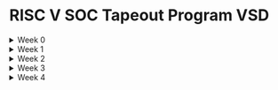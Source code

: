 
# RISC V SOC Tapeout Program VSD

<details>
  <summary>Week 0 </summary>

# Week 0 - Tools Installation

### **System Requirements**
- 6 GB RAM
- 50 GB HDD
- Ubuntu 20.04 or higher
- 4 vCPU

### <ins>**Yosys**</ins>
```bash
$ sudo apt-get update
$ git clone https://github.com/YosysHQ/yosys.git
$ cd yosys
$ sudo apt install make (If make is not installed please install it)
$ sudo apt-get install build-essential clang bison flex \
libreadline-dev gawk tcl-dev libffi-dev git \
graphviz xdot pkg-config python3 libboost-system-dev \
libboost-python-dev libboost-filesystem-dev zlib1g-dev
$ make config-gcc
$ make
$ sudo make install
```
![Alt Text](Images/Yosys.png)

### <ins>**Icarus Verilog**</ins>
```bash
$ sudo apt-get update
$ sudo apt-get install iverilog
```
![Alt Text](Images/IcarusVerilog.png)

### <ins>**Gtkwave**</ins>
```bash
$ sudo apt-get update
$ sudo apt install gtkwave
```
![Alt Text](Images/gtkwave.png)

</details>

<details>
  <summary>Week 1 </summary>


   <details>
       <summary>Day 1 </summary>

## **Day 1 - Introduction to Verilog RTL Design and Synthesis**

### <ins>**Introduction to open-source simulator Iverilog**</ins>

Folder structure of the git clone:
- `lib` - will contain sky130 standard cell library
- `my_lib/verilog_models` - will contain standard cell verilog model
- `verilog_files` -contains the lab experiments source files

![Alt Text](Images/IverilogFlow.png)


Example of a design good_mux.v 

```
module good_mux (input i0 , input i1 , input sel , output reg y);
always @ (*)
begin
	if(sel)
		y <= i1;
	else 
		y <= i0;
end
endmodule
```
Example of a testbench tb_good_mux.v 

```
`timescale 1ns / 1ps
module tb_good_mux;
	// Inputs
	reg i0,i1,sel;
	// Outputs
	wire y;

        // Instantiate the Unit Under Test (UUT)
	good_mux uut (
		.sel(sel),
		.i0(i0),
		.i1(i1),
		.y(y)
	);

	initial begin
	$dumpfile("tb_good_mux.vcd");
	$dumpvars(0,tb_good_mux);
	// Initialize Inputs
	sel = 0;
	i0 = 0;
	i1 = 0;
	#300 $finish;
	end

always #75 sel = ~sel;
always #10 i0 = ~i0;
always #55 i1 = ~i1;
endmodule
```
Command to run the design and testbench
```
iverilog good_mux.v tb_good_mux.v
```
The output of the iverilog is a .vcd file and a.out file is created. By executing a.out iverilog dump the vcd file.

### <ins>**Introduction to GTKWave**</ins>

Gtkwave will be used to generate the waveforms and display in visual format.

Command to view the vcd file in gtkwave 
```
gtkwave tb_good_mux.vcd
```
The waveform in gtwave is shown below


![Alt Text](Images/IverilogFlow.png)

### <ins>**Introduction to Yosys**</ins>

It is the synthesizer used to convert RTL to netlist.
Netlist should be the same as the Design but represented in the form of standard cells.
The same testbench can be used to verify RTL and Synthesized Netlist.


![Alt Text](Images/YosysFlow.png)

### <ins>**Introduction to Logic Synthesis**</ins>


![Alt Text](Images/SynthesisIllustration.png)

### <ins>**Lab using Yosys and Sky130 PDKs**</ins>


</details>

<details>
  <summary>Day 2 </summary>

	
## **Day 2 - Timing libs, Hierarchical vs Flat Synthesis and Efficient Flop Coding Styles**

### <ins>** Introduction to timing .libs**</ins>

Libraries are characterized based on PVT (process, voltage, temperature) \
Process -> Variations due to fabrication \
Voltage -> Variations due to voltage \
Temperature -> Variations due to temperature 

As seen in the screenshot below \
tt stands for typical in the .lib name \
025C stands for temperature of 25 C in the .lib name \
1v80 stands for voltage of 1.8V in the .lib name

![Alt Text](Images/LibraryFile.png)

-cell defines the beginning of the cell. Other information of cells mentioned are:
- Leakage power based on the combination of inputs
- Area
- Power ports
- Input capacitance
- Power associated with the pin
- Transition
- Delay

### <ins>**Hierarchical vs Flat Synthesis**</ins>

### <ins>**Hierarchical Synthesis**</ins>

Report after synthesizing multiple_modules.v. As shown below the sub_modules statistics are printed. For example, sub-module1 has 1 AND gate and sub-module2 has 1 OR gate. This is an example of Hierarchical Synthesis.

![Alt Text](Images/SubmoduleCode.png)

Hierarchy is preserved. sub_module1 and sub_module2 are instantiated separately in the synthesized Verilog netlist. Rather than seeing AND or OR gate, we see sub_modules when we run the command 'show' as shown in the screenshot.

![Alt Text](Images/SubmodeleBlock.png)

If we look into the sub_module2 in synthesized netlist 'multiple_modules_hier.v', we see that rather than OR gate, the inputs a & b, pass through the inverter and then NAND gate. It is because in CMOS, stacking PMOS, which happens in 'OR' gate is bad as PMOS has lower mobility and always have to be wider to get some meaningful output. The next step is to check .lib file for the answer.

### <ins>**Flat Synthesis**</ins>

The design can be flattened by using the command `flatten`.

Screenshot shows the command, synthesized netlist and the logical diagram.

![Alt Text](Images/FlattenImage.png)

### <ins>**Sub-module Level Synthesis**</ins>

RTL (Register Transfer Level) designs are often modular, with various functional blocks or sub-modules. Sub-module level synthesis allows each of these sub-modules to be synthesized independently.

Why is the sub-module level synthesis necessary?

- Optimization and Area Reduction: By synthesizing sub-modules separately, the synthesis tool can optimize each one individually. It performs logic optimization, technology mapping, and area minimization for each sub-module. This leads to more efficient use of resources and reduced overall chip area.
- Resuability: Each submodule can be designed, verified, and optimized independently. They can be reused in a large design multiple times saving time and enhancing efficiency. 
- Parallel Processing: Different sub-modules can be synthesized concurrently, improving efficiency. For large designs, parallel synthesis significantly reduces turnaround time.

The commands to run sub-module synthesis
```
read_liberty -lib ../lib/sky130_fd_sc_hd__tt_025C_1v80.lib
read_verilog multiple_modules.v
synth -top sub_module1
abc -liberty ../lib/sky130_fd_sc_hd__tt_025C_1v80.lib
show
```

The screenshot shows that when sub_module1 is synthesized, only AND gate is generated. 

![Alt Text](Images/Submodel1.png)

### <ins>**Various Flop Coding Styles and Optimization**</ins>

### <ins>**Why do we need flops and how do they prevent glitches in the circuit?**</ins>

Glitches can occur in digital circuits due to various reasons such as signal delays, noise, or timing issues. Flops prevent glitches during the operation in the following ways:

- Synchronization: Flops are edge-triggered devices, meaning they respond only to transitions of the input signal (e.g., rising edge, falling edge). This synchronization ensures that the output changes only at specific points, reducing the likelihood of glitches caused by transient signal variations.
- Timing Control: Flops are typically controlled by a clock signal, ensuring that all circuit operations occur synchronously. This eliminates timing issues that could lead to glitches due to data arriving at different times.

![Alt Text](Images/WhyFlops.png)

### <ins>**Different types of flops**</ins>

To initialize flops, we need to `set` and `reset` which can be synchronous or asynchronous.

![Alt Text](Images/TypesOfFlop.png)


The screenshot below shows DFF with asynchronous reset HDL simulation in Iverilog and  waveform display in GTKwave. Irrespective of the clock and d, as soon as async_reset=1, q=0.

![Alt Text](Images/DffAsyncresWave.png)

### <ins>**Synthesizing flops**</ins>

The command to synthesize ***DFF with asynchronous reset*** as an example
```
read_liberty -lib ../lib/sky130_fd_sc_hd__tt_025C_1v80.lib
read_verilog dff_asyncres.v
synth -top dff_asyncres
dfflibmap -liberty ../lib/sky130_fd_sc_hd__tt_025C_1v80.lib
abc -liberty ../lib/sky130_fd_sc_hd__tt_025C_1v80.lib
show
```
![Alt Text](Images/DffAsyncresBlock.png)


On synthesizing ***DFF with synchronous reset*** we get NOR gate with inverted `d` as shown in the screenshot below. However,on evaluating the boolean expression, we reached the same logic realization. 


![Alt Text](Images/DffSyncresBlock.png)


### <ins>**Synthesizing mult2 (multiply by 2)**</ins>

 
To implement `y[3:0] = 2*a[2:0]`, we append a `1'b0 `to the `a[2:0]` i.e, `y[3:0] = {a[2:0],0}`. This is also equal to left shift the input bits by 1.
This can be realized by just wiring.
So we expect no hardware which is also seen in the screenshot below, analysis after synthesis and show. The command 'abc' is not required for mapping when there are no cells.

![Alt Text](Images/Mul2Block.png)

### <ins>**Synthesizing mult9 (multiply by 9 or 8+1)**</ins>

`y=9*a` can be considered `8*a+1*a`
To implement `y[5:0] = 9*a[2:0]`, we append `000` to `a[2:0]` and then add `a` i.e, `y[5:0] = {a[2:0],000} + a[2:0]`.
This can be realized just by wiring.
So we expect no hardware which is also seen in the screenshot below, analysis after synthesis and show. The command 'abc' is not required for mapping when there are no cells.

![Alt Text](Images/Mul8Block.png)

</details>

<details>
	<summary>Day 3</summary>
	
## **Day 3 - Combinational and Sequential Optimizations**

### <ins>**Introduction to Optimizations**</ins>

### <ins>**Combinational Logic Optimization**</ins>

It means squeezing the logic to get the most optimized design in terms of area and power. the most commonly used techniques are:
1) Constant propagation using direct optimization
2) Boolean logic optimization using K-map and Quine McKlusky

An example of constant propagation optimization is highlighted below.

![Alt Text](Images/ConstantPropagation.png)

An example of boolean optimization is highlighted below.

![Alt Text](Images/BooleanLogicOptimization.png)

### <ins>**Sequential Logic Optimization**</ins>

The technqiues used are:

1) Basic
   - Sequential constant propagation
2) Advanced (not covered as part of lab)
   - Static optimization
   - Retiming
   - Sequential logic cloning (floorplan aware synthesis)

An example of sequential constant propagation is highlighted below of DFF with asynchronous reset where D input is grounded. To note, the same technique cannot be applied to DFF with the asynchronous set because while `Q=1` when `Set=1`, but `Q=0` at `Set=0` at the next CLK pulse. Q is dependent not only on Set but also on the clock edge.

![Alt Text](Images/SequentialConstant.png)

Retiming is a technique to improve the performance of the circuit.

![Alt Text](Images/StateOpt.png)

### <ins>**Combinational Logic Optimizations**</ins>

Commands for optimization

```
opt_clean -purge
```
### <ins>**Optimization of opt_check.v**</ins>

Syntax for opt_check.v
```
module opt_check (input a , input b , output y);
        assign y = a?b:0;
endmodule
```
For opt_check.v the assignment `y = a?b:0` reduces to `y = ab`. The screenshot shown below explains this

![Alt Text](Images/OptCheck.png)

The logic implementation after synthesis for opt_check.v is shown below, showing only AND gate.

![Alt Text](Images/OptCheckBlock.png)


### <ins>**Optimization of opt_check2.v**</ins>

Syntax for opt_check2.v
```
module opt_check2 (input a , input b , output y);
        assign y = a?1:b;
endmodule
```
For opt_check2.v the assignment `y = a?1:b` reduces to `y = a + b`. 

The logic implementation after synthesis for opt_check2.v is shown below, showing only OR gate.

![Alt Text](Images/OptCheck2Block.png)

### <ins>**Optimization of opt_check3.v**</ins>

Syntax for opt_check3.v
```
module opt_check3 (input a , input b, input c , output y);
	assign y = a?(c?b:0):0;
endmodule
```
For opt_check.v the assignment `y = a?(c?b:0):0` reduces to `y = abc`. The screenshot shown below explains this.

![Alt Text](Images/OptLogic.png)

The logic implementation after synthesis for opt_check3.v is shown below, showing 3 input AND gate.

![Alt Text](Images/OptCheck3Block.png)

### <ins>**Optimization of multiple_module_opt.v**</ins>

Syntax of multiple_module_opt.v
```
module sub_module1(input a , input b , output y);
 assign y = a & b;
endmodule

module sub_module2(input a , input b , output y);
 assign y = a^b;
endmodule

module multiple_module_opt(input a , input b , input c , input d , output y);
wire n1,n2,n3;

sub_module1 U1 (.a(a) , .b(1'b1) , .y(n1));
sub_module2 U2 (.a(n1), .b(1'b0) , .y(n2));
sub_module2 U3 (.a(b), .b(d) , .y(n3));

assign y = c | (b & n1); 
endmodule
```
The logic implementation after synthesis for multiple_module_opt.v is shown below.

![Alt Text](Images/MultipleModuleOpt.png)

### <ins>**Sequential Logic Optimizations**</ins>

Both the dff_const1.v and dff_const2 are explained below.

![Alt Text](Images/SequentialLogics.png)

### <ins>**Optimizing dff_const1.v**</ins>

Syntax for dff_const1.v
```
module dff_const1(input clk, input reset, output reg q);
always @(posedge clk, posedge reset)
begin
	if(reset)
		q <= 1'b0;
	else
		q <= 1'b1;
end

endmodule
```
For dff_const1.v, `q=0` as long as `reset=1`. However, when `reset=0` `q` doesn't immediately becomes `1` rather at the next rising edge of the `clk` as shown below. ***So the optimization cannot be applied***.

![Alt Text](Images/TbDffConst1.png)

The commands to run the synthesis
```
read_liberty -lib ../lib/sky130_fd_sc_hd__tt_025C_1v80.lib
read_verilog dff_const1.v
synth -top dff_const1
dfflibmap -liberty ../lib/sky130_fd_sc_hd__tt_025C_1v80.lib
abc -liberty ../lib/sky130_fd_sc_hd__tt_025C_1v80.lib
show
```

The logic implementation after synthesis for dff_const1.v is shown below.

![Alt Text](Images/DffConst1Block.png)

***complete dff_const2,4,5***

### <ins>**Optimizing dff_const3.v**</ins>

Syntax for dff_const3.v
```
module dff_const3(input clk, input reset, output reg q);
reg q1;

always @(posedge clk, posedge reset)
begin
	if(reset)
	begin
		q <= 1'b1;
		q1 <= 1'b0;
	end
	else
	begin
		q1 <= 1'b1;
		q <= q1;
	end
end

endmodule
```
For dff_const3.v, there are two flops.  `q1=0` as long as `reset=1`. However, when `reset=0` `q1` doesn't immediately becomes `1` rather at the next rising edge of the `clk` with some propagation delay as shown below. `q=1` as long as `reset=1`, acting as `set` rather than `reset`. However, when `reset=0` `q` samples `q1` as `0` as there are some propagation delay for `q1`as shown below. At the next `clk` edge `q` samples `q1` as `1`.
***So the optimization cannot be applied***.

![Alt Text](Images/DffConst3Logic.png)

The command to run HDL simulation
```
iverilog dff_const3.v tb_dff_const3.v
./a.out
gtkwave tb_dff_const3.vcd
```
The HDL simulation is shown below.

![Alt Text](Images/DffConst3Wave.png)

The commands to run the synthesis
```
read_liberty -lib ../lib/sky130_fd_sc_hd__tt_025C_1v80.lib
read_verilog dff_const3.v
synth -top dff_const3
dfflibmap -liberty ../lib/sky130_fd_sc_hd__tt_025C_1v80.lib
abc -liberty ../lib/sky130_fd_sc_hd__tt_025C_1v80.lib
show
```

The logic implementation after synthesis for dff_const3.v is shown below.

![Alt Text](Images/DffConst3Block.png)

### <ins>**Sequential Optimzations for Unused Outputs**</ins>

### <ins>**Optimization of Case1: 3-bit Up Counter with q[0] used (counter_opt.v)**</ins>

Example of a counter where bits at the position of [2] and [1] are unused.

```
module counter_opt (input clk , input reset , output q);
reg [2:0] count;
assign q = count[0];

always @(posedge clk ,posedge reset)
begin
	if(reset)
		count <= 3'b000;
	else
		count <= count + 1;
end

endmodule
```
The screenshot explains the logic of the counter. Only q[0] is used. ***So the optimization can be applied***.

![Alt Text](Images/Opt.png)


</details>

<details>

 <summary>Day 4 </summary>
 
## **Day 4 - GLS, Blocking vs Non-blocking and Synthesis-Simulation Mismatch**

### <ins>**GLS, Synthesis-Simulation Mismatch, and Blocking/Non-blocking Statements**</ins>

### <ins>**Why is Gate Level Simulation (GLS) necessary?**</ins>

- Verify the correctness of the design after synthesis
- Ensure the timing of the design is met which is done with delay annotation (timing aware)

![Alt Text](Images/GLSUsingIverilog.png)
  
### <ins>**Synthesis Simulation Mismatches**</ins>

It happens because of the following reasons
- Missing sensitivity list
- Blocking vs non-blocking assignments
- Non-standard verilog coding

### <ins>**(1) Missing sensitivity list**</ins>

As shown in the screenshot below, `always` block is evaluated only when `sel` is changing. So output `y` is not evaluated when `sel` is not changing although `i0` and `i1` are changing. Rather it acts like a latch. The code on the right side represents the correct design coding for `mux`. In this case `always` is evaluated for any signal changes. 

![Alt Text](Images/MissingList.png)

### <ins>**(2) Blocking vs Non-blocking Assignments**</ins>

 ### <ins>**Blocking Statements**</ins>
 
 - Represented by `=`
 - Executes the statements in the order it is written inside always block
 - So the first statement is evaluated before the second statement

### <ins>**Non-Blocking Statements**</ins>

- Represented by `<=`
- Executes all the RHS when always block is entered and assigns to LHS
- Parallel execution

   The left side of the screenshot below gives us the correct execution. While the right side can lead to serious issues as `d` is assigned to `q` directly. ***So choosing non-blocking statements is best practice*** (highlighted in the screenshot below).

![Alt Text](Images/CaveatsWithBlocking.png)

 ### <ins>**Blocking Statements Leading to Synthesis Simulation Mismatch**</ins>

In the code shown below, `y` gets the old `q0` value. This will mimic delay or flop. But when you synthesize, there will be no flop. If the order is changed (right side code), latest value of `q0` is assigned to `y`. 

When synthesized, both will lead to the same circuit. However, simulation will result in different behavior. For the left side of the code, `y` gets the old `q0` value and for the right side of the code, `y` gets the latest `q0` value leading to a synthesis simulation mismatch. 

This issue is resolved by using ***non-blocking statements***.

![Alt Text](Images/Caveat.png)

### <ins>**Labs on GLS and Synthesis-Simulation Mismatch**</ins>

### <ins>**Ternary operator MUX (ternary_operator_mux.v)**</ins>

The Verilog code of ternary_operator_mux.v
```
module ternary_operator_mux (input i0 , input i1 , input sel , output y);
	assign y = sel?i1:i0;
	endmodule
```
The command to run HDL simulation
```
iverilog ternary_operator_mux.v tb_ternary_operator_mux.v
./a.out
gtkwave tb_ternary_operator_mux.vcd
```
HDL Simulation waveform of ternary_operator_mux.v is shown in the screenshot below

![Alt Text](Images/TernaryWave.png)

The commands to run the synthesis for ternary_operator_mux.v
```
read_liberty -lib ../lib/sky130_fd_sc_hd__tt_025C_1v80.lib
read_verilog ternary_operator_mux.v
synth -top ternary_operator_mux
abc -liberty ../lib/sky130_fd_sc_hd__tt_025C_1v80.lib
show
write_verilog ternary_operator_mux_net.v
```

![Alt Text](Images/TernarayBlock.png)

The commands to do GLS for ternary_operator_mux.v
```
iverilog ../my_lib/verilog_model/primitives.v ../my_lib/verilog_model/sky130_fd_sc_hd.v ternary_operator_mux_net.v tb_ternary_operator_mux.v
./a.out
gtkwave tb_ternary_operator_mux.vcd
```
The GLS output is shown below.

![Alt Text](Images/TernaryGLSWave.png)

### <ins>**Bad MUX (bad_mux.v)**</ins>

The `always` block is executed only at `sel` signal. It works like a flop rather than mux.
The Verilog code of bad_mux.v
```
module bad_mux (input i0 , input i1 , input sel , output reg y);
always @ (sel)
begin
	if(sel)
		y <= i1;
	else 
		y <= i0;
end
endmodule
```

The command to run HDL simulation
```
iverilog bad_mux.v tb_bad_mux.v
./a.out
gtkwave tb_bad_mux.vcd
```
HDL Simulation waveform of bad_mux.v is shown in the screenshot below

![Alt Text](Images/BadMuxWave.png)

The commands to run the synthesis for bad_mux.v.
```
read_liberty -lib ../lib/sky130_fd_sc_hd__tt_025C_1v80.lib
read_verilog bad_mux.v
synth -top bad_mux
abc -liberty ../lib/sky130_fd_sc_hd__tt_025C_1v80.lib
show
write_verilog bad_mux_net.v
```

The synthesis report shows it is still inferring the mux but not the flop.

![Alt Text](Images/BadMuxBlock.png)

The commands to do GLS for bad_mux.v
```
iverilog ../my_lib/verilog_model/primitives.v ../my_lib/verilog_model/sky130_fd_sc_hd.v bad_mux_net.v tb_bad_mux.v
./a.out
gtkwave tb_bad_mux.vcd
```
The GLS output is shown below. This shows correct functionality which is different from HDL simulation, leading to ***synthesis simulation mismatch***.

![Alt Text](Images/BadMuxGLSWave.png)

### <ins>**Labs on Synthesis-Simulation Mismatch for Blocking Statements**</ins>

### <ins>**Blocking Caveat (blocking_caveat.v)**</ins>

The logic to simulate is shown below.

![Alt Text](Images/BlockingCaveats.png)

The Verilog code of blocking_caveat.v
```
module blocking_caveat (input a , input b , input  c, output reg d); 
reg x;
always @ (*)
begin
	d = x & c;
	x = a | b;
end
endmodule
```

The command to run HDL simulation
```
iverilog blocking_caveat.v tb_blocking_caveat.v
./a.out
gtkwave tb_blocking_caveat.vcd
```
HDL Simulation waveform of blocking_caveat.v is shown in the screenshot below. `d` takes the old value of `x` causing incorrect functionality.

![Alt Text](Images/BlockingCaveatsWave.png)


The commands to run the synthesis for bad_mux.v.
```
read_liberty -lib ../lib/sky130_fd_sc_hd__tt_025C_1v80.lib
read_verilog blocking_caveat.v
synth -top blocking_caveat
abc -liberty ../lib/sky130_fd_sc_hd__tt_025C_1v80.lib
show
write_verilog blocking_caveat_net.v
```

The synthesis report and logic synthesis is shown below.

![Alt Text](Images/BlockingCaveatsBlock.png)


The commands to do GLS for bad_mux.v
```
iverilog ../my_lib/verilog_model/primitives.v ../my_lib/verilog_model/sky130_fd_sc_hd.v blocking_caveat_net.v tb_blocking_caveat.v
./a.out
gtkwave tb_blocking_caveat.vcd
```
The GLS output is shown below. In this case, `d` takes the current value of `x` causing incorrect functionality.The waveform shows correct functionality which is different from HDL simulation, leading to ***synthesis simulation mismatch***.

![Alt Text](Images/BlockingCaveatsGLSWave.png)

</details>

<details>

 <summary>Day 5 </summary>

 ## **Day 5- Optimization in Synthesis**

### <ins>**If-Case Constructs**</ins>

### <ins>**Understanding If Statements in Hardware Context**</ins>

When we write an `if` statement in Verilog, we're not just creating a conditional check - we're describing hardware behavior. The synthesis tool interprets these constructs and creates actual digital circuits.

### <ins>**Priority Logic Architecture**</ins>

```
// This RTL description...
always @(*) begin
    if (condition1)
        output = input1;
    else if (condition2)
        output = input2;
    else if (condition3)
        output = input3;
    else
        output = default_value;
end
```

 Creates a **priority encoder** followed by a **multiplexer chain** in hardware. The first condition has the highest priority, and the evaluation proceeds sequentially until a match is found.

### <ins>**The Latch Inference Trap**</ins>

The most critical issue in synthesis occurs when we write incomplete conditional statements:

```
// Creates unwanted latch
always @(*) begin
    if (en)t
        data_out = data_in;
    // Missing else clause!
end
```

**Why does this happen?** When `enable` is false, the synthesis tool doesn't know what value `data_out` should take. To maintain the previous value, it infers a **D-latch** - creating sequential behavior in what should be combinational logic.

### <ins>**Proper Combinational Logic**</ins>

```
// Complete specification
always @(*) begin
    if (enable)
        data_out = data_in;
    else
        data_out = 1'b0;  // Explicit default
end
```

### <ins>**When Latches Are Acceptable**</ins>

In sequential circuits, incomplete if statements are often intentional:

```
//  Sequential counter logic
always @(posedge clk or posedge reset) begin
    if (reset)
        counter <= 0;
    else if (increment)
        counter <= counter + 1;
    // No else needed - register holds value
end
```
---

### <ins>**Case Statements: Parallel Selection Logic**</ins>

Case statements provide a different approach to multi-way selection, synthesizing into **multiplexers** rather than priority logic.

### <ins>**Basic Multiplexer Implementation**</ins>

```
always @(*) begin
    case (selector)
        2'b00: output = input0;
        2'b01: output = input1;
        2'b10: output = input2;
        2'b11: output = input3;
    endcase
end
```

This creates a clean 4:1 multiplexer in hardware - much more efficient than equivalent if-else chains for parallel selection.

### <ins>**Three Critical Pitfalls**</ins>

### <ins>**Caveat 1: Incomplete Case Coverage**</ins>

```
// Missing cases
case (select)
    2'b00: y = a;
    2'b01: y = b;
    // What happens for 2'b10 and 2'b11?
endcase
```
**Solution:** Always include a `default` case to handle uncovered conditions.

### <ins>**Caveat 2: Partial Assignment**</ins>

```
// Inconsistent assignments
case (mode)
    2'b00: begin
        x = data1;
        y = data2;  // Both assigned
    end
    2'b01: begin
        x = data3;  // y not assigned - latch inferred!
    end
endcase
```
**Solution:** Ensure all outputs are assigned in every case branch.

### <ins>**Caveat 3: Overlapping Cases**</ins>

```
// Ambiguous specification
case (sel)
    2'b00: y = a;
    2'b01: y = b;
    2'b10: y = c;
    2'b1?: y = d;  // Overlaps with 2'b10!
endcase
```

Unlike if-else statements (which have built-in priority), overlapping cases create undefined behavior.

### <ins>**Incomplete If Analysis**</ins>

We begin our practical investigation with two critical test cases that demonstrate latch inference in action.

### <ins>**Experiment: incomp_if.v**</ins>

```
module incomp_if (input i0, i1, i2, output reg y);
always @(*) begin
    if(i0)
        y <= i1;
    // Deliberately incomplete
end
endmodule
```

**Laboratory Procedure:**

```
# RTL Simulation
iverilog incomp_if.v tb_incomp_if.v
./a.out
gtkwave tb_incomp_if.vcd
```

![Alt Text](Images/IncompIfWave.png)

**Observations from RTL Simulation:** The waveform shows expected behavior - when `i0` is high, `y` follows `i1`. When `i0` is low, `y` maintains its previous value.

**Synthesis Analysis:**

```
# Yosys Synthesis Flow
read_liberty -lib ../my_lib/lib/sky130_fd_sc_hd__tt_025C_1v80.lib
read_verilog incomp_if.v
synth -top incomp_if
abc -liberty ../my_lib/lib/sky130_fd_sc_hd__tt_025C_1v80.lib
show
```

![Alt Text](Images/IncompIfBlock.png)

**Critical Discovery:** The synthesis output reveals a D-latch connected to a multiplexer. This is hardware we didn't intend to create! The latch enables the "memory" behavior observed in simulation.

**GLS Wave**

```
iverilog ../my_lib/verilog_model/primitives.v ../my_lib/verilog_model/sky130_fd_sc_hd.v incomp_if_net.v tb_incomp_if.v
./a.out
gtkwave tb_incomp_if.vcd
```

### <ins>**Experiment: incomp_if2.v**

```
module incomp_if2 (input i0, i1, i2, i3, output reg y);
always @(*) begin
    if(i0)
        y <= i1;
    else if (i2)
        y <= i3;
    // Still incomplete - no final else
end
endmodule
```

![Alt Text](Images/IncompIf2Wave.png)

**Synthesis Analysis:**

```
# Yosys Synthesis Flow
read_liberty -lib ../my_lib/lib/sky130_fd_sc_hd__tt_025C_1v80.lib
read_verilog incomp_if2.v
synth -top incomp_if2
abc -liberty ../my_lib/lib/sky130_fd_sc_hd__tt_025C_1v80.lib
show
```

![Alt Text](Images/IncompIf2Block.png)

### <ins>**Case Statement Exploration**</ins>

Our investigation continues with systematic analysis of case statement behaviors and their synthesis implications.

### <ins>**Experiment: incomp_case.v**</ins>

```
module incomp_case (input i0, i1, i2, input [1:0] sel, output reg y);
always @(*) begin
    case(sel)
        2'b00: y = i0;
        2'b01: y = i1;
        // Missing 2'b10 and 2'b11 cases
    endcase
end
endmodule
```

**Lab Procedure**

```
# RTL Simulation
iverilog incomp_case.v tb_incomp_case.v
./a.out
gtkwave tb_incomp_case.vcd
```
![Alt Text](Images/IfcompCaseWave.png)


**Synthesis Analysis:**

```
# Yosys Synthesis Flow
read_liberty -lib ../my_lib/lib/sky130_fd_sc_hd__tt_025C_1v80.lib
read_verilog incomp_case.v
synth -top incomp_case
abc -liberty ../my_lib/lib/sky130_fd_sc_hd__tt_025C_1v80.lib
write_verilog -noattr incomp_case_net.v
show
```
![Alt Text](Images/InCompCaseBlock.png)

**Synthesis Result:** Similar to incomplete if statements, the missing cases result in latch inference. The synthesized circuit includes memory elements for the uncovered selector values.


**GLS Wave**

```
iverilog ../my_lib/verilog_model/primitives.v ../my_lib/verilog_model/sky130_fd_sc_hd.v incomp_if_net.v tb_incomp_if.v
./a.out
gtkwave tb_incomp_if.vcd
```
![Alt Text](Images/IncompCaseGLSWave.png)

### <ins>**Experiment: comp_case.v (Complete Case)**</ins>

```
module comp_case (input i0, i1, i2, input [1:0] sel, output reg y);
always @(*) begin
    case(sel)
        2'b00: y = i0;
        2'b01: y = i1;
        default: y = i2;  // Covers remaining cases
    endcase
end
endmodule
```
**Lab Procedure**

```
# RTL Simulation
iverilog comp_case.v tb_comp_case.v
./a.out
gtkwave tb_incomp_case.vcd
```
![Alt Text](Images/CompCaseWave.png)


**Synthesis Analysis:**

```
# Yosys Synthesis Flow
read_liberty -lib ../my_lib/lib/sky130_fd_sc_hd__tt_025C_1v80.lib
read_verilog comp_case.v
synth -top comp_case
abc -liberty ../my_lib/lib/sky130_fd_sc_hd__tt_025C_1v80.lib
write_verilog -noattr comp_case_net.v
show
```
![Alt Text](Images/CompCaseBlock.png)

**Synthesis Result:** Clean multiplexer implementation with no latches. This demonstrates the importance of complete case coverage.

**GLS Wave**

```
iverilog ../my_lib/verilog_model/primitives.v ../my_lib/verilog_model/sky130_fd_sc_hd.v incomp_if_net.v tb_incomp_if.v
./a.out
gtkwave tb_incomp_if.vcd
```
![Alt Text](Images/CompCaseGLSWave.png)


### <ins>**Experiment: bad_case.v (Overlapping Cases)**</ins>

```
module bad_case (input i0, i1, i2, i3, input [1:0] sel, output reg y);
always @(*) begin
    case(sel)
        2'b00: y = i0;
        2'b01: y = i1;
        2'b10: y = i2;
        2'b1?: y = i3;  // Wildcard overlaps with 2'b10
    endcase
end
endmodule
```
**Lab Procedure**

```
# RTL Simulation
iverilog bad_case.v tb_bad_case.v
./a.out
gtkwave tb_bad_case.vcd
```
![Alt Text](Images/BadCaseWave.png)


**Synthesis Analysis:**

```
# Yosys Synthesis Flow
read_liberty -lib ../my_lib/lib/sky130_fd_sc_hd__tt_025C_1v80.lib
read_verilog bad_case.v
synth -top bad_case
abc -liberty ../my_lib/lib/sky130_fd_sc_hd__tt_025C_1v80.lib
write_verilog -noattr comp_case_net.v
show
```
![Alt Text](Images/BadCaseBlock.png)


**Critical Insight:** The wildcard pattern `2'b1?` matches both `2'b10` and `2'b11`, creating ambiguity. Synthesis tools may resolve this differently than simulation, leading to **functional mismatches**.

**GLS Wave**

```
iverilog ../my_lib/verilog_model/primitives.v ../my_lib/verilog_model/sky130_fd_sc_hd.v incomp_if_net.v tb_incomp_if.v
./a.out
gtkwave tb_incomp_if.vcd
```
![Alt Text](Images/BadCaseGLSWave.png)

### <ins>**Experiment: partial_case_assign.v**</ins>

```
module partial_case_assign (input i0, i1, i2, input [1:0] sel, 
                           output reg y, x);
always @(*) begin
    case(sel)
        2'b00: begin
            y = i0;
            x = i2;  // Both outputs assigned
        end
        2'b01: y = i1;  // Only y assigned - x gets latch!
        default: begin
            x = i1;
            y = i2;
        end
    endcase
end
endmodule
```
![Alt Text](Images/PartialCaseBlock.png)

**Synthesis Analysis:** The output reveals **mixed behavior** - `y` is purely combinational, while `x` has a latch for the `2'b01` case. This creates a circuit with both combinational and sequential elements from a single always block.

</details>
</details>



<details>
  <summary>Week 2 </summary>

# Week 2 - BabySoc Fundamentals and Functional Modelling

 <details>
  <summary> Theory </summary>

  # Problem Statement
This project delves into designing a compact, open-source **System on Chip (SoC)** based on **RVMYTH**, a RISC-V-based processor core. The SoC integrates a **Phase-Locked Loop (PLL)** for precise clock generation and control, alongside a **10-bit Digital-to-Analog Converter (DAC)** for interfacing with external analog systems. By converting digital signals into analog, this DAC allows BabySoC to communicate with devices that accept analog inputs, such as televisions and mobile phones, enabling output in the form of audio or video. Ultimately, this Sky130-technology-based SoC aims to provide a highly documented, educational platform for learning and experimentation in digital-analog interfacing.

<details>
<summary>1. Understanding System on a Chip (SoC)</summary>

   A **System on a Chip (SoC)** is like a mini-computer built on a single chip. Instead of needing separate parts for each function, an SoC combines everything into one small package. This makes it especially useful for devices where space, power, and efficiency are important, like smartphones, smartwatches, and tablets. Let's break down what an SoC includes and why it's essential:

### Key Parts of an SoC

1. **CPU (Central Processing Unit)**:
   - The brain of the SoC, handling all main instructions and decisions.
   - Manages tasks like calculations, data processing, and running applications.

2. **Memory**:
   - **RAM** (Random Access Memory) for temporarily storing data as you use the device.
   - **ROM** or **Flash Storage** for keeping information saved even when the device is off.

3. **I/O Ports (Input/Output)**:
   - Connects the SoC to other parts or devices, like a camera, USB, or even your headphones.
   - These ports let the SoC send and receive data externally.

4. **Graphics Processing Unit (GPU)**:
   - Responsible for creating visuals on your screen.
   - Used for gaming, watching videos, or any activity involving images or animations.

5. **Digital Signal Processor (DSP)**:
   - Specialized in processing audio and video signals.
   - Helps with tasks like noise reduction in phone calls or enhancing video quality.

6. **Power Management**:
   - Regulates power usage within the SoC, making sure the chip operates efficiently.
   - This is crucial for extending battery life in portable devices.

7. **Special Features**:
   - Additional features may include Wi-Fi, Bluetooth, and even security modules for safe data handling.
   - These features vary depending on the specific purpose of the SoC.

### Why SoCs Are Awesome

- **Space Saving**: By combining everything into one chip, SoCs help make devices smaller and more portable.
- **Energy Efficient**: Because all the parts are so close together, they use less power, which is especially important for battery-operated devices.
- **High Performance**: Since data doesn't have to travel far, SoCs can process information faster.
- **Cost Effective**: Building a single chip is often cheaper than using multiple parts, reducing the cost for manufacturers and, ultimately, for consumers.
- **Reliable**: Fewer parts mean fewer points of failure, making devices with SoCs generally more dependable.

### Where You’ll Find SoCs

- **Smartphones & Tablets**: Almost all modern mobile devices use SoCs because of their compact size and efficiency.
- **Wearables**: Devices like smartwatches rely on SoCs for their small size and low power use.
- **IoT Gadgets**: Internet of Things devices, like smart home sensors, often use SoCs to handle tasks like monitoring and connecting to Wi-Fi.
- **Cars, TVs, and More**: Embedded systems in cars, TVs, and appliances may also use SoCs to manage their internal functions.

### Some Popular SoCs You Might Know

- **Apple A-Series**: Powers iPhones and iPads.
- **Qualcomm Snapdragon**: Found in many Android phones.
- **Samsung Exynos**: Built for Samsung devices.
- **NVIDIA Tegra**: Powers devices like the Nintendo Switch.

### Challenges with SoCs

- **Complex Design**: Creating an SoC is complicated. Combining multiple functions in one small space requires advanced design skills.
- **Heat Issues**: Packing many components together can lead to overheating. SoCs need cooling solutions to work well over time.
- **Less Flexibility**: Once an SoC is designed, it’s hard to change. This is because each SoC is built for specific tasks or devices.

![Alt Text](Images/ChallengesWithSoc.jpg)


---

In summary, **System on a Chip (SoC)** technology allows us to create powerful, efficient, and compact devices by combining multiple components into one chip. This is why our phone, smartwatch, and even some household appliances can do so much in such a small package.
</details>

<details>
<summary>2. Types of SoCs</summary>

   - **Microcontroller-based SoC**: These SoCs are built around a microcontroller, designed for simple control tasks in everyday devices. Known for their low power usage and efficiency, they’re perfect for applications like home appliances, car systems, and IoT devices, where processing needs are minimal, and power savings are essential.

   - **Microprocessor-based SoC**: This type features a microprocessor, which can handle more demanding tasks and run operating systems. Commonly used in smartphones and tablets, microprocessor-based SoCs manage multiple tasks and support complex applications, providing the higher processing power necessary for interactive and data-intensive applications.

   - **Application-Specific SoC**: Custom-designed for specific, high-performance tasks, these SoCs excel in areas like graphics processing, network management, and multimedia applications. Optimized for speed and efficiency in their designated roles, they’re often used in graphics cards, AI hardware, and specialized industrial or financial systems that require precise, fast processing.

   ### SoC Design Flow
    
  
![Alt Text](Images/SocDesignFlow.png) 


</details>

<details>
<summary>3. Introduction to VSDBabySoC</summary>


VSDBabySoC is a compact yet highly capable System on Chip (SoC) based on the RISC-V architecture. The primary objective of designing this small-scale SoC is to facilitate the simultaneous testing of three open-source intellectual property (IP) cores for the first time while also calibrating its analog components. The VSDBabySoC incorporates an RVMYTH microprocessor, an 8x phase-locked loop (PLL) for generating a stable clock signal, and a 10-bit digital-to-analog converter (DAC) that enables communication with various analog devices.

1. **Initialization and Clock Generation**: Upon receiving an initial input signal, BabySoC activates the PLL. The PLL generates a stable and synchronized clock signal, which is essential for coordinating the activities of the RVMYTH processor and DAC. By synchronizing the system, the PLL ensures that all components operate in harmony, avoiding timing mismatches and ensuring data integrity.

2. **Data Processing in RVMYTH**: Within BabySoC, RVMYTH plays a central role in processing data. Specifically, it utilizes its `r17` register to hold and cycle through values that are used by the DAC. As RVMYTH executes instructions, it sequentially updates `r17` with new data, preparing it for analog conversion. This cyclical processing allows BabySoC to generate continuous data streams that the DAC can output.

3. **Analog Signal Generation via DAC**: The DAC receives the processed digital values from RVMYTH and converts them into an analog signal. This output, saved in a file named `OUT`, can be fed to external devices like TVs and mobile phones, which interpret the analog signals to produce sound or video. This functionality enables BabySoC to interface with consumer electronics, showcasing how digital data can drive multimedia outputs in real-world applications.


![Alt Text](Images/VSDBabySoc.png)


### BabySoC components

   - **RVMYTH (RISC-V CPU)**: RVMYTH is the brain of BabySoC, based on the open-source RISC-V design. It's a simple, customizable CPU that handles processing tasks and communicates with other parts of the SoC. This flexibility makes RVMYTH ideal for learning and experimenting with CPU architecture.

   - **Phase-Locked Loop (PLL)**: The PLL generates a stable clock signal to keep everything in BabySoC running in sync. It matches the SoC's clock with a reference frequency, ensuring reliable timing for RVMYTH and DAC. PLLs are widely used to keep signals aligned in communication and timing circuits.

   - **Digital-to-Analog Converter (DAC)**: The DAC turns digital signals from RVMYTH into analog output, like sound or video. This allows BabySoC to connect with external devices that use analog signals, such as speakers or displays.

## PLL

   - A Phase-Locked Loop (PLL) is a control system that generates an output signal whose phase is synchronized with an input signal. Both signals will have the same frequency and can either have no phase difference or a constant phase difference.
     
**Block Diagram**

![Alt Text](Images/PLLDiagram.png)

A PLL typically consists of three main components:
   - **Phase Detector:** Compares the input signal (reference) with the output signal from the oscillator and generates an error signal based on the phase difference.
   - **Loop Filter:** Usually a low-pass filter that processes the error signal to produce a control voltage.
   - **Voltage-Controlled Oscillator (VCO):** Adjusts its frequency based on the control voltage to match the input frequency.

**Functionality:**
   - The PLL aims to lock the output frequency to the input frequency, maintaining a constant phase relationship between the two signals.
   - In some cases, a frequency divider may be used in the feedback loop to produce an output that is a multiple of the reference frequency.

**Why Can’t Off-Chip Clocks Always Be Used?**

   1. Clock Distribution Delays:
      - Using a single clock source for an entire chip can lead to delays due to long wiring distances, which can affect timing.
   2. Clock Jitter:
      - Off-chip clocks may experience variations in signal timing, known as jitter, which can disrupt synchronization.
   3. Different Frequency Requirements:
      - Various blocks within the same chip may require different clock frequencies. For example, one block might need 200 MHz while another needs 100 MHz.
   4. Crystal Frequency Deviations:
      - When quartz crystals are used as clock sources, they come with a frequency error measured in parts per million (ppm).
      - A higher ppm error means that the frequency can deviate more from the desired value, affecting timing precision.
   5. Frequency Stability:
      - The stability of a crystal’s frequency can vary with temperature. Crystals with higher ppm errors are more likely to exhibit larger frequency variations when temperature changes.
   6. Total Frequency Error:
      - The overall frequency error of a crystal includes contributions from:
         - Frequency Tolerance: The initial error in frequency.
         - Frequency Stability: Variation over temperature.
         - Aging: Changes in frequency over time.
      - Higher ppm errors in any of these factors can lead to larger total frequency errors, impacting the accuracy of timing references in electronic systems.

## DAC

   - A Digital to Analog Converter (DAC) is an electronic device that converts a digital input signal (represented in binary code) into an analog output signal.
   1. Digital Signal Representation:
      - The digital input is composed of bits, specifically 0s and 1s, which represent the digital information.
   2. Structure:
      - A DAC typically has multiple binary inputs and a single analog output.
      - The number of binary inputs is usually a power of two (e.g., 2, 4, 8, 16).
   3. Types of DACs:
      - There are primarily two common types of DACs:
         - Weighted Resistor DAC: Uses resistors with different weights to convert the digital signal into an analog voltage.
         - R-2R Ladder DAC: Uses a repeating network of resistors to achieve the same effect, allowing for simpler design and easier scaling.


![Alt Text](Images/WeightedDAC.jpg)

![Alt Text](Images/R2RLadder.png)

   4. In VSDBabySoC:
      - In the VSDBabySoC design, we are utilizing a 10-bit DAC, which means it can take a digital input represented by 10 bits and convert it into an analog output.

</details>
</details>


<details>
	 <summary> Lab </summary>

## Steps to be followed for pre-synthesis modeling of BabySoC

The repo used for the reference is - https://github.com/manili/VSDBabySoC?tab=readme-ov-file#step-by-step-modeling-walkthrough

1. Make sure that the tools `iverilog` and `GTKwave` are properly installed.
2. Install `sandpiper-saas` with the following commands

   ```
   $sudo apt update
   $sudo apt install python3-pip
   $python3 -m venv myenv
   $source myenv/bin/activate
   $pip install pyyaml click sandpiper-saas
   ```
3. After installing, check if `sandpiper-saas` is present in the path with the command `which sandpiper-saas`. You should get a local path name as shown below.

   ```
   $which sandpiper-saas
   /home/shanmugapriya/myenv/bin/sandpiper-saas
   ```

4. Now we can clone this repository in an arbitrary directory (we'll choose home directory here):

   ```
   cd ~
   git clone https://github.com/manili/VSDBabySoC.git
   ```
6. RVMYTH is designed and created by the TL-Verilog language. So we need a way for compile and transform it to the Verilog language and use the 
   result in our SoC. Here the `sandpiper-saas` will help us do the job.
   
   ```
   cd VSDBabySoC
   sandpiper-saas -i ./src/module/*.tlv -o rvmyth.v --bestsv --noline -p verilog --outdir ./src/module/
   ```
  The last command translates .tlv definition of rvmyth into .v definition.

6. Create an `output` directory inside `VSDBabySoC` using the command `mkdir output`.
     
7. Compile and Simulate the design.

   ```
   iverilog -o output/pre_synth_sim.out -DPRE_SYNTH_SIM src/module/testbench.v -I src/include -I src/module
   cd output
   ./pre_synth_sim.out
   ```
     
8. Open simulation waveform in GTKwave tool

   ```
   gtkwave pre_synth_sim.out
   ```

![Alt Text](Images/InstallingSandpiper.png)

![Alt Text](Images/BabySocWave.png)


In this picture we can see the following signals:

***CLK***: This is the input CLK signal of the RVMYTH core. This signal comes from the PLL, originally. \
***reset***: This is the input reset signal of the RVMYTH core. This signal comes from an external source, originally.\
***OUT***: This is the output OUT signal of the VSDBabySoC module. This signal comes from the DAC (due to simulation restrictions it behaves like a digital signal which is incorrect), originally.\
***RV_TO_DAC[9:0]***: This is the 10-bit output [9:0] OUT port of the RVMYTH core. This port comes from the RVMYTH register #17, originally.\
***OUT***: This is a real datatype wire which can simulate analog values. It is the output wire real OUT signal of the DAC module. This signal comes from the DAC, originally. This can be viewed by changing the `Data Format` of the signal to `Analog -> Step` .

***PLEASE NOTE*** that the sythesis process does not support `real` variables, so we must use the simple `wire` datatype for the `\vsdbabysoc.OUT` instead. The iverilog simulator always behaves `wire` as a digital signal. As a result we can not see the `analog output` via `\vsdbabysoc.OUT` port and we need to use `\dac.OUT` (which is a real datatype) instead.


</details>
    
</details>

<details>
	 <summary> Week 3 </summary>

<details>
	 <summary> Post Synthesis GLS </summary>	 


## Purpose of GLS

Gate-Level Simulation (**GLS**) verifies the functionality of a design **after synthesis**.
Unlike RTL simulation, GLS runs on a **gate-level netlist**, incorporating real gate delays and mapped cells to ensure **timing accuracy** and **functional consistency**.

**Timing Verification** - Uses **SDF** (Standard Delay Format) to validate setup/hold timing and propagation delays.        
**Functional Validation** - Ensures logical correctness after synthesis and technology mapping.                               
**Tools Used** - **Yosys**, **Icarus Verilog**, **GTKWave**                                                        
**Why Important for BabySoC** - Confirms correct operation of integrated modules like **RISC-V processor**, **PLL**, and **DAC**. 


## Yosys Synthesis & Netlist Generation Flow

## Step 1: Load Standard Cell Libraries

```
read_liberty -lib /home/iraj/VLSI/VSDBabySoC/src/lib/avsdpll.lib        # PLL cell library
read_liberty -lib /home/iraj/VLSI/VSDBabySoC/src/lib/avsddac.lib        # DAC cell library
read_liberty -lib /home/iraj/VLSI/VSDBabySoC/src/lib/sky130_fd_sc_hd__tt_025C_1v80.lib  # Sky130 standard cell library
```


## Step 2: Read Verilog Design Files

```
# Top-level SoC module
read_verilog /home/iraj/VLSI/VSDBabySoC/src/module/vsdbabysoc.v

# CPU core (RISC-V Myth)
read_verilog -I /home/iraj/VLSI/VSDBabySoC/src/include /home/iraj/VLSI/VSDBabySoC/src/module/rvmyth.v

# Clock gating module
read_verilog -I /home/iraj/VLSI/VSDBabySoC/src/include /home/iraj/VLSI/VSDBabySoC/src/module/clk_gate.v
```

## Step 3: Synthesis

```
synth -top vsdbabysoc
dfflibmap -liberty /home/iraj/VLSI/VSDBabySoC/src/lib/sky130_fd_sc_hd__tt_025C_1v80.lib
opt
```

## Step 4: Technology Mapping using ABC

```
abc -liberty /home/iraj/VLSI/VSDBabySoC/src/lib/sky130_fd_sc_hd__tt_025C_1v80.lib
```

> Performs logic optimization and maps design to Sky130 standard cells.

## Step 5: Post-Processing

```
flatten
setundef -zero
clean -purge
rename -enumerate
```

## Step 6: Reporting and Writing Output

```
stat
write_verilog -noattr /home/iraj/VLSI/VSDBabySoC/output/post_synth_sim/vsdbabysoc.synth.v
```

**Result:** `vsdbabysoc.synth.v` generated successfully — ready for Gate-Level Simulation.

![Alt Text](Images/Photo1.png)
![Alt Text](Images/Photo2.png)
![Alt Text](Images/Photo3.png)
![Alt Text](Images/Photo4.png)
![Alt Text](Images/Photo5.png)
![Alt Text](Images/Photo6.png)
![Alt Text](Images/Photo7.png)
![Alt Text](Images/Photo8.png)


### Compile

```
iverilog -o /home/iraj/VLSI/VSDBabySoC/output/post_synth_sim/post_synth_sim.out -DPOST_SYNTH_SIM -DFUNCTIONAL -DUNIT_DELAY=#1 -I /home/iraj/VLSI/VSDBabySoC/output/src/include -I /home/iraj/VLSI/VSDBabySoC/output/src/module /home/iraj/VLSI/VSDBabySoC/output/src/module/testbench.v
```

### Navigate 

```
cd /home/iraj/VLSI/VSDBabySoC/output/post_synth_sim/
```
### Run Simulation

```
./post_synth_sim.out
```
### View Waveforms

```
gtkwave post_synth_sim.vcd
```

![Alt Text](Images/WaveformComparision.png)

</details>

<details>
	 <summary> Fundamentals of STA </summary>	

### Timing Graphs using OpenSTA

## Introduction

**Static Timing Analysis (STA)** is a key technique used to verify the timing of digital designs **without requiring simulation vectors**.  
Unlike **timing simulation**, STA analyzes all possible timing paths statically, ensuring the design meets setup and hold time constraints across all conditions.

##  STA in CMOS Design Flow

Timing verification can occur at multiple design stages.  
Below shows a typical **CMOS digital design flow**.

![Alt Text](Images/CMOSFlow.png)

##  What is **OpenSTA**?

**OpenSTA** is an **open-source static timing analyzer** that verifies **timing performance at gate-level** using timing constraints and library data.  
It uses a **TCL interface** for design reading, constraint definition, and reporting.

![Alt Text](Images/Opensta.png)



## Clock Modeling Features

- **Generated Clocks:** Derived from base clocks  
-  **Latency & Source Latency:** Clock propagation and insertion delays  
-  **Uncertainty:** Models jitter/skew margins  
-  **Propagated vs. Ideal:** Realistic or ideal clock tree  
-  **Gated Clock Checks:** Verifies conditional enable clocks  
-  **Multi-Frequency Domains:** Handles multiple asynchronous clocks  


## Delay Calculation

-  **Dartu/Menezes/Pileggi Algorithm** — models RC networks using effective capacitance for realistic gate/net delays.  
-  **External Delay Calculator API** — allows integration of layout or temperature-aware delay models.


## Timing Analysis & Reporting

**OpenSTA** provides powerful commands for timing evaluation:

```
report_checks -from [get_pins U1/Q] -to [get_pins U2/D]
```

Reports setup/hold violations and detailed path timing data.


##  Timing Paths

A **timing path** is the route a signal takes through the design — from source to destination — including both combinational and sequential elements.

| Path Type           | Description                     |
| :------------------ | :------------------------------ |
| Input → Register    | Input captured into a register  |
| Register → Register | Data transfer between registers |
| Register → Output   | Registered output path          |
| Input → Output      | Pure combinational path         |

![Alt Text](Images/paths.png)

##  Setup and Hold Checks

| Type           | Meaning                                    | Violation Cause        |
| :------------- | :----------------------------------------- | :--------------------- |
| **Setup Time** | Data must be stable *before* clock edge    | Data arrives too late  |
| **Hold Time**  | Data must remain stable *after* clock edge | Data changes too early |


## Slack Calculation

Slack quantifies timing margin.

> **Setup Slack** = Data Required Time − Data Arrival Time
> **Hold Slack** = Data Arrival Time − Data Required Time

| Slack Type         | Interpretation                    |
| :----------------- | :-------------------------------- |
| **Positive Slack** | Design meets timing (safe margin) |
| **Zero Slack**     | Critical path (operating limit)   |
| **Negative Slack** | Timing violation (failure)        |


## Common SDC Constraints

SDC defines **timing, environment, and power requirements** of a design.

| Category                 | Example Commands                                                             |
| :----------------------- | :--------------------------------------------------------------------------- |
| **Operating Conditions** | `set_operating_conditions`                                                   |
| **Wire-load Models**     | `set_wire_load_mode`, `set_wire_load_model`, `set_wire_load_selection_group` |
| **Environmental**        | `set_drive`, `set_driving_cell`, `set_load`, `set_input_transition`          |
| **Design Rules**         | `set_max_capacitance`, `set_max_fanout`, `set_max_transition`                |
| **Timing**               | `create_clock`, `set_clock_latency`, `set_input_delay`, `set_output_delay`   |
| **Exceptions**           | `set_false_path`, `set_multicycle_path`, `set_max_delay`                     |
| **Power**                | `set_max_dynamic_power`, `set_max_leakage_power`                             |

![Alt Text](Images/sta6.png)



>  *Static Timing Analysis ensures your design performs reliably at its target clock frequency.*


##  Installation of OpenSTA

**Reference:** For full documentation, follow this link —
 [OpenSTA Guide (spatha_vsd-hdp)](https://github.com/spatha0011/spatha_vsd-hdp/blob/main/Day7/README.md#installation-of-opensta)



### ** Clone the Repository**

```
git clone https://github.com/parallaxsw/OpenSTA.git
cd OpenSTA
```

### **Build the Docker Image**

```
docker build --file Dockerfile.ubuntu22.04 --tag opensta .
```

### ** Run the OpenSTA Container**

```
docker run -i -v $HOME:/data opensta
```

Once inside the container (`%` prompt), OpenSTA is ready to use.


##  Basic Inline Timing Analysis

Use the following commands inside the OpenSTA shell:

```
read_liberty /OpenSTA/examples/nangate45_slow.lib.gz
read_verilog /OpenSTA/examples/example1.v
link_design top
create_clock -name clk -period 10 {clk1 clk2 clk3}
set_input_delay -clock clk 0 {in1 in2}
report_checks
```

To analyze both **setup and hold** paths:

```
report_checks -path_delay min_max
```

## Yosys Synthesis Example

```
cd ~/VLSI/VSDBabySoC/OpenSTA/examples/
yosys
yosys> read_liberty -lib nangate45_slow.lib
yosys> read_verilog example1.v
yosys> synth -top top
yosys> show
```

The netlist diagram and report outcomes can be viewed here:
[Analyzing report outcomes](https://github.com/spatha0011/spatha_vsd-hdp/blob/main/Day7/README.md#analyzing-report-outcomes)


## TCL Script-Based Timing Analysis

Create a script `min_max_delays.tcl`:

```
read_liberty -max /data/VLSI/VSDBabySoC/OpenSTA/examples/nangate45_slow.lib.gz
read_liberty -min /data/VLSI/VSDBabySoC/OpenSTA/examples/nangate45_fast.lib.gz
read_verilog /data/VLSI/VSDBabySoC/OpenSTA/examples/example1.v
link_design top
create_clock -name clk -period 10 {clk1 clk2 clk3}
set_input_delay -clock clk 0 {in1 in2}
report_checks -path_delay min_max
```

Run it inside Docker:

```
docker run -it -v $HOME:/data opensta /data/VLSI/VSDBabySoC/OpenSTA/examples/min_max_delays.tcl
```

This runs a complete **setup and hold analysis** automatically.


For **advanced commands** (e.g., `report_power`, `report_pulse_width_checks`, `report_units`, SPEF-based analysis),
please refer to the original guide:
[Detailed OpenSTA Commands and Outputs](https://github.com/spatha0011/spatha_vsd-hdp/blob/main/Day7/README.md)

</details>

<details>
	 <summary> Timing Analysis </summary>	

# **VSDBabySoC — Basic Timing Analysis with OpenSTA**

This guide walks you through performing **Static Timing Analysis (STA)** for the **VSDBabySoC** design using **OpenSTA** — from preparing libraries to running full PVT corner timing reports.


## **1. Prepare Required Files**

Before running STA, ensure your directory structure is well organized:

```
# Create a directory to store Liberty timing libraries
/VLSI/VSDBabySoC/OpenSTA$ mkdir -p examples/timing_libs/
/VLSI/VSDBabySoC/OpenSTA/examples$ ls timing_libs/
avsddac.lib  avsdpll.lib  sky130_fd_sc_hd__tt_025C_1v80.lib

# Create a directory to store synthesized netlist and constraint files
/VLSI/VSDBabySoC/OpenSTA$ mkdir -p examples/BabySoC
/VLSI/VSDBabySoC/OpenSTA/examples$ ls BabySoC/
gcd_sky130hd.sdc  vsdbabysoc_synthesis.sdc  vsdbabysoc.synth.v
```

**File Overview**

**Standard Cell Library:** `sky130_fd_sc_hd__tt_025C_1v80.lib`
**IP-Specific Libraries:** `avsdpll.lib`, `avsddac.lib`
**Synthesized Netlist:** `vsdbabysoc.synth.v`
**Timing Constraints:** `vsdbabysoc_synthesis.sdc`


## **2. Run Min/Max Delay Timing Checks**

Below is the TCL script to perform **complete min/max timing analysis** on the SoC:

vsdbabysoc_min_max_delays.tcl

```
read_liberty -min /data/VLSI/VSDBabySoC/OpenSTA/examples/timing_libs/sky130_fd_sc_hd__tt_025C_1v80.lib
read_liberty -max /data/VLSI/VSDBabySoC/OpenSTA/examples/timing_libs/sky130_fd_sc_hd__tt_025C_1v80.lib

read_liberty -min /data/VLSI/VSDBabySoC/OpenSTA/examples/timing_libs/avsdpll.lib
read_liberty -max /data/VLSI/VSDBabySoC/OpenSTA/examples/timing_libs/avsdpll.lib

read_liberty -min /data/VLSI/VSDBabySoC/OpenSTA/examples/timing_libs/avsddac.lib
read_liberty -max /data/VLSI/VSDBabySoC/OpenSTA/examples/timing_libs/avsddac.lib

read_verilog /data/VLSI/VSDBabySoC/OpenSTA/examples/BabySOC/vsdbabysoc.synth.v
link_design vsdbabysoc

read_sdc /data/VLSI/VSDBabySoC/OpenSTA/examples/BabySOC/vsdbabysoc_synthesis.sdc

report_checks
```


|  **Command**    |  **Purpose**        |  **Description**                                                                      |
| --------------- | ------------------- | ------------------------------------------------------------------------------------- |
| `read_liberty`  | Load .lib files     | Loads **standard cell and IP libraries** for both min (hold) and max (setup) analysis |
| `read_verilog`  | Read netlist        | Loads the **synthesized gate-level design**                                           |
| `link_design`   | Link top module     | Sets `vsdbabysoc` as the **top-level module**                                         |
| `read_sdc`      | Read constraints    | Loads **clock, delay, and exception constraints**                                     |
| `report_checks` | Run timing analysis | Generates **setup and hold timing reports**                                           |



###  **Execute Inside Docker**

```
docker run -it -v $HOME:/data opensta /data/VLSI/VSDBabySoC/OpenSTA/examples/BabySoC/vsdbabysoc_min_max_delays.tcl
```



## **3. Common Errors & Fix**

If you encounter this error:

```
Warning: /data/VLSI/VSDBabySoC/OpenSTA/examples/timing_libs/sky130_fd_sc_hd__tt_025C_1v80.lib line 23, default_fanout_load is 0.0.
Warning: /data/VLSI/VSDBabySoC/OpenSTA/examples/timing_libs/sky130_fd_sc_hd__tt_025C_1v80.lib line 1, library already exists.
Error: /data/VLSI/VSDBabySoC/OpenSTA/examples/timing_libs/avsdpll.lib line 54, syntax error
```

**Cause:**
Liberty format doesn’t allow `//` for comments — it must use `/* ... */`.

Incorrect:

```
//pin (GND#2) {
//  direction : input;
//  max_transition : 2.5;
//  capacitance : 0.001;
//}
```

Correct:

```
/*
pin (GND#2) {
  direction : input;
  max_transition : 2.5;
  capacitance : 0.001;
}
*/
```

Fixing this syntax will resolve the parsing error and allow OpenSTA to continue analysis smoothly.



## **4. VSDBabySoC PVT Corner Analysis (Post-Synthesis Timing)**

STA is performed across **Process–Voltage–Temperature (PVT)** corners to ensure robustness under all conditions.

###  **Setup-Critical (Max Path) Corners**

* `ss_LowTemp_LowVolt`
* `ss_HighTemp_LowVolt`
    Represent **slowest** operating conditions.

###  **Hold-Critical (Min Path) Corners**

* `ff_LowTemp_HighVolt`
* `ff_HighTemp_HighVolt`
    Represent **fastest** operating conditions.

**Timing libraries**:

[Sky130_fd_sc_hd PVT Libraries (GitHub)](https://github.com/efabless/skywater-pdk-libs-sky130_fd_sc_hd/tree/master/timing)


## **5. Automated STA Across All PVT Corners**

sta_across_pvt.tcl

```
 # List of standard cell liberty files
set list_of_lib_files(1) "sky130_fd_sc_hd__tt_025C_1v80.lib"
set list_of_lib_files(2) "sky130_fd_sc_hd__ff_100C_1v65.lib"
set list_of_lib_files(3) "sky130_fd_sc_hd__ff_100C_1v95.lib"
set list_of_lib_files(4) "sky130_fd_sc_hd__ff_n40C_1v56.lib"
set list_of_lib_files(5) "sky130_fd_sc_hd__ff_n40C_1v65.lib"
set list_of_lib_files(6) "sky130_fd_sc_hd__ff_n40C_1v76.lib"
set list_of_lib_files(7) "sky130_fd_sc_hd__ss_100C_1v40.lib"
set list_of_lib_files(8) "sky130_fd_sc_hd__ss_100C_1v60.lib"
set list_of_lib_files(9) "sky130_fd_sc_hd__ss_n40C_1v28.lib"
set list_of_lib_files(10) "sky130_fd_sc_hd__ss_n40C_1v35.lib"
set list_of_lib_files(11) "sky130_fd_sc_hd__ss_n40C_1v40.lib"
set list_of_lib_files(12) "sky130_fd_sc_hd__ss_n40C_1v44.lib"
set list_of_lib_files(13) "sky130_fd_sc_hd__ss_n40C_1v76.lib"

# Read custom libs first
read_liberty /data/VLSI/VSDBabySoC/OpenSTA/examples/timing_libs/avsdpll.lib
read_liberty /data/VLSI/VSDBabySoC/OpenSTA/examples/timing_libs/avsddac.lib

# Loop over standard cell libraries
for {set i 1} {$i <= [array size list_of_lib_files]} {incr i} {

    read_liberty /data/VLSI/VSDBabySoC/OpenSTA/examples/timing_libs/$list_of_lib_files($i)
    read_verilog /data/VLSI/VSDBabySoC/OpenSTA/examples/BabySOC/vsdbabysoc.synth.v
    link_design vsdbabysoc
    current_design
    read_sdc /data/VLSI/VSDBabySoC/OpenSTA/examples/BabySOC/vsdbabysoc_synthesis.sdc

    check_setup -verbose

    report_checks -path_delay min_max -fields {nets cap slew input_pins fanout} -digits {4} \
        > /data/VLSI/VSDBabySoC/OpenSTA/examples/BabySOC/STA_OUPUT/min_max_$list_of_lib_files($i).txt

    exec echo "$list_of_lib_files($i)" >> /data/VLSI/VSDBabySoC/OpenSTA/examples/BabySOC/STA_OUPUT/sta_worst_max_slack.txt
    report_worst_slack -max -digits {4} >> /data/VLSI/VSDBabySoC/OpenSTA/examples/BabySOC/STA_OUPUT/sta_worst_max_slack.txt

    exec echo "$list_of_lib_files($i)" >> /data/VLSI/VSDBabySoC/OpenSTA/examples/BabySoC/STA_OUPUT/sta_worst_min_slack.txt
    report_worst_slack -min -digits {4} >> /data/VLSI/VSDBabySoC/OpenSTA/examples/BabySoC/STA_OUPUT/sta_worst_min_slack.txt

    exec echo "$list_of_lib_files($i)" >> /data/VLSI/VSDBabySoC/OpenSTA/examples/BabySoC/STA_OUPUT/sta_tns.txt
    report_tns -digits {4} >> /data/VLSI/VSDBabySoC/OpenSTA/examples/BabySoC/STA_OUPUT/sta_tns.txt

    exec echo "$list_of_lib_files($i)" >> /data/VLSI/VSDBabySoC/OpenSTA/examples/BabySoC/STA_OUPUT/sta_wns.txt
    report_wns -digits {4} >> /data/VLSI/VSDBabySoC/OpenSTA/examples/BabySoC/STA_OUPUT/sta_wns.txt
}
```


|  **Command**              |  **Purpose**         |  **Explanation**                                  |
| ------------------------- | -------------------- | ------------------------------------------------- |
| `report_worst_slack -max` | Worst Setup Slack    | Finds the **most negative setup slack (WNS)**     |
| `report_worst_slack -min` | Worst Hold Slack     | Finds the **most negative hold slack**            |
| `report_tns`              | Total Negative Slack | Sums all violations (indicates design robustness) |
| `report_wns`              | Worst Negative Slack | Shows single **worst-case violation**             |



###  **Run the Automated Script**

```
docker run -it -v $HOME:/data opensta /data/VLSI/VSDBabySoC/OpenSTA/examples/BabySoC/sta_across_pvt.tcl
```

**Generated Output Directory:**

```
/VLSI/VSDBabySoC/OpenSTA/examples/BabySoC/STA_OUTPUT$ ls
min_max_sky130_fd_sc_hd__ff_100C_1v65.lib.txt
min_max_sky130_fd_sc_hd__ss_100C_1v40.lib.txt
sta_worst_max_slack.txt
sta_worst_min_slack.txt
sta_tns.txt
sta_wns.txt
```

|  **File Name**            |  **Description**                           |
| ------------------------- | ------------------------------------------ |
| `min_max_<lib>.txt`       | Detailed timing report for each PVT corner |
| `sta_worst_max_slack.txt` | Worst setup slack across corners           |
| `sta_worst_min_slack.txt` | Worst hold slack across corners            |
| `sta_tns.txt`             | Total Negative Slack summary               |
| `sta_wns.txt`             | Worst Negative Slack summary               |


## **6. Timing Summary & Visualizations**

The following plots summarize the timing results across 13 PVT corners.

|    **Metric**              |    **Visualization**                      |
| -------------------------- | ----------------------------------------- |
| Worst Hold Slack           | ![Alt Text](Images/Worst_Hold_Slack.png)  |
| Worst Setup Slack          | ![Alt Text](Images/Worst_Setup_Slack.png) |
| WNS (Worst Negative Slack) | ![Alt Text](Images/WNS.png)               |
| TNS (Total Negative Slack) | ![Alt Text](Images/TNS.png)               |
| Combined STA Metrics       | ![Alt Text](Images/STA_All_Metrics.png)   |

</details>

</details>

<details>
  <summary>Week 4 </summary>

<details>
    <summary>Day 1 </summary>

## **Day 1 - Basics of NMOS(Id vs Vds)**

### <ins>**Introduction to Circuit Design and SPICE Simulations**</ins>

### <ins>**a)Why do we need SPICE simulation?**</ins>

The content describes fundamental principles and detailed analysis of CMOS inverter design, power-aware clock tree synthesis, buffer tree architectures, and the use of SPICE simulations for circuit validation. Key topics include the behavior of CMOS inverters using complementary NMOS and PMOS transistors, voltage transfer characteristics, power consumption, and noise immunity. The buffer tree approach is explained in the context of evenly distributing capacitive loads and minimizing delay using multi-level buffering, with detailed capacitance and delay tables demonstrating practical design decisions. Additionally, the importance of balanced load driving and buffer selection at each level is emphasized. SPICE simulations are highlighted as essential for visualizing dynamic voltage and current behavior and for validating the inverter's theoretical performance in real circuits.

![Alt Text](Images/whyspice1.jpeg)
![Alt Text](Images/whyspice2.jpeg)
![Alt Text](Images/whyspice3.jpeg)
![Alt Text](Images/whyspice4.jpeg)
![Alt Text](Images/whyspice5.jpeg)
![Alt Text](Images/whyspice6.jpeg)

### <ins>**b)Introduction to basic element in circuit design - NMOS**</ins>

An NMOS transistor is a four-terminal device consisting of a p-type substrate, two n+ diffusion regions (source and drain), a gate made of polysilicon or metal, and a gate oxide layer for insulation. The source, drain, and body are typically grounded, while the gate voltage controls channel formation. When the gate-source voltage (Vgs) is zero, no conductive channel exists, and the source-drain resistance remains high since both substrate-source and substrate-drain diodes are reverse biased. Applying a positive VgsVgs attracts negative charges under the gate oxide, repelling mobile holes and forming a conductive n-channel between source and drain. This process is fundamental for turning the NMOS device “on” or “off,” defining its role in digital switches and amplifiers.

![Alt Text](Images/basicelement1.jpeg)	
![Alt Text](Images/basicelement2.jpeg)
![Alt Text](Images/basicelement3.jpeg)
![Alt Text](Images/basicelement4.jpeg)
![Alt Text](Images/basicelement5.jpeg)

### <ins>**c)Strong inversion and Threshold Voltage**</ins>

A MOSFET consists of four main terminals: gate, source, drain, and bulk (substrate), with the substrate typically being p-type and the source and drain regions heavily doped n-type. When no gate-to-source voltage (Vgs=0), the device’s substrate-source and substrate-drain junctions act as p-n diodes and remain off, resulting in high resistance between source (S) and drain (D). Applying a positive gate voltage attracts electrons, forming a conductive n-type channel at the semiconductor surface under the gate; this is called strong inversion, and the required gate voltage is known as the threshold voltage (Vt). Further increase in VgsVgs draws electrons from the n+ source into the region under the gate, maintaining the n-type channel and enabling current flow from drain to source. The conductivity of the channel is modulated by the gate voltage, allowing precise voltage control over current between the source and drain terminals.


![Alt Text](Images/stronginversion1.jpeg)	
![Alt Text](Images/stronginversion2.jpeg)	
![Alt Text](Images/stronginversion3.jpeg)	
![Alt Text](Images/stronginversion4.jpeg)
![Alt Text](Images/stronginversion5.jpeg)	
![Alt Text](Images/stronginversion6.jpeg)	

### <ins>**d)Threshold voltage with positive substrate voltage**</ins>

When the substrate-to-source bias (Vsb) is zero, the semiconductor surface inverts to n-type material once the gate-to-source voltage (Vgs) reaches the threshold voltage (Vto). However, when a positive substrate bias is applied, it causes additional reverse bias between the source and substrate, increasing the depletion region width near the source. Consequently, a higher gate voltage (Vgs=Vto+V1) is required for the surface to invert to n-type material. This effect, known as the body effect or substrate bias effect, means that with higher substrate bias, a greater threshold voltage is needed to form a conductive channel between source and drain, requiring an increase in the applied gate voltage.

![Alt Text](Images/substratevoltage1.jpeg)
![Alt Text](Images/substratevoltage2.jpeg)
![Alt Text](Images/substratevoltage3.jpeg)
![Alt Text](Images/substratevoltage4.jpeg)
![Alt Text](Images/substratevoltage5.jpeg)

### <ins>**NMOS resistive region and saturation region of operation**</ins>

### <ins>**a)Resistive region of operation with small drain - source voltage**</ins>

The threshold gate-to-source voltage (Vgs) required for strong inversion in a MOSFET is known as the threshold voltage (Vt). When VgsVgs exceeds Vt, the device enters resistive operation, and the formation of the inversion layer enables current flow between source and drain. As VgsVgs increases beyond the threshold, more electrons are attracted to the region under the gate, expanding the conductive n-channel. This results in increased induced charge within the inversion layer, which is proportional to (Vgs−Vt). For different values of VgsVgs, such as 1V, 1.5V, 2V, and 2.5V, the channel becomes wider and more conductive, enhancing the ability of current to flow across the channel as the gate voltage rises. With an applied drain-to-source voltage (Vds), the voltage distribution along the channel length causes a variation in channel potential, and the effective channel length is defined from the source to the drain. The gate-to-channel voltage at any point along the channel is given by Vgs−V(x), where V(x) is the local channel voltage. The enhanced conductivity and width of the channel for increasing gate voltages reinforce the direct control of current by adjusting the gate voltage above the threshold value.

![Alt Text](Images/resistiveregion1.jpeg)
![Alt Text](Images/resistiveregion2.jpeg)
![Alt Text](Images/resistiveregion3.jpeg)
![Alt Text](Images/resistiveregion4.jpeg)
![Alt Text](Images/resistiveregion5.jpeg)
![Alt Text](Images/resistiveregion6.jpeg)
![Alt Text](Images/resistiveregion7.jpeg)
![Alt Text](Images/resistiveregion8.jpeg)

### <ins>**b)Drift Current Theory**</ins>

Threshold voltage is defined as the gate-source voltage at which strong inversion occurs, usually denoted as Vt. When VgsVgs exceeds Vt, induced charge in the MOS channel becomes proportional to (Vgs−Vt), with the charge at any position xx along the channel described by Qi(x)∝−[(Vgs−V(x))−Vt]. The gate oxide capacitance, Cox, is given by ϵox/tox, where ϵox is the oxide permittivity and tox is the thickness of the oxide. For the bias values Vgs=1V, Vds=0.05V, and Vt=0.45V, two types of currents are considered: drift current, which is due to the potential difference, and diffusion current, which is caused by differences in carrier concentration. The drain current IdId is expressed as the product of charge carrier velocity and available charge distributed across the channel width.

![Alt Text](Images/Idtheory1.jpeg)	
![Alt Text](Images/Idtheory2.jpeg)	
![Alt Text](Images/Idtheory3.jpeg)	
![Alt Text](Images/Idtheory4.jpeg)	
![Alt Text](Images/Idtheory5.jpeg)	

### <ins>**c)Drain Current model for linear region of operation**</ins>

The drain current in an n-channel MOSFET, under the condition Vgs=1V, Vds=0.05V, and Vt=0.45V, is given by the expression Id=kn[(Vgs−Vt)Vds−Vds2/2], where kn=kn′(W/L)and represents the gain factor. In the linear or resistive region of operation, when Vds is much less than (Vgs−Vt), the quadratic term is negligible, making the drain current approximately linear in Vds. This relationship arises from integrating the charge and velocity expressions over the channel length, considering drift current due to potential difference. The full first-order analysis yields Id=μnCox(W/L)[(Vgs−Vt)Vds−Vds2/2], where μn is electron mobility and Cox is gate oxide capacitance. This equation describes how the drain current varies in the linear region for an NMOS device.

![Alt Text](Images/Idlinear1.jpeg)
![Alt Text](Images/Idlinear2.jpeg)
![Alt Text](Images/Idlinear3.jpeg)

### <ins>**d)Spice conclusion to resistive operation**</ins>

To calculate the drain current (I) for different gate-source voltages (Vgs), use the linear equation Id=kn⋅[(Vgs−Vt)Vds−Vds2/2]. For each value of VgsVgs, sweep the drain-source voltage (Vds) from zero up to (Vgs−Vt). For example, with Vgsvalues of 0.5 V, 1 V, 1.5 V, 2 V, and 2.5 V, compute (Vgs−Vt) as 0.05 V, 0.55 V, 1.05 V, 1.55 V, and 2.05 V, respectively, assuming Vt=0.45V. The drain-source voltage (Vds) can be swept from 0 up to 2.05 V depending on the gate overdrive. In the linear or resistive region of operation, the drain current equation simplifies, especially when the quadratic term is small, leading to a linear dependence on (Vgs−Vt)Vds for small Vds.

![Alt Text](Images/resistiveoperation.jpeg)		

### <ins>**e)Pinch off region condition**</ins>

Channel voltage is determined as Vgs−Vds at any point along the channel. For Vgs=1V, Vds is swept from 0.05V to 0.95V, and the gate-to-channel voltage at different points can be compared against the threshold voltage Vt=0.45V. When Vgs−Vds is greater than Vt, the channel is strongly inverted. When it equals Vt, the channel near the drain is at the threshold, marking the start of the pinch-off phenomenon. If Vgs−Vds falls below Vt, the channel disappears near the drain, indicating complete pinch-off. This transition defines the limits of the linear and saturation regions of MOSFET operation.

![Alt Text](Images/pinchoff1.jpeg)
![Alt Text](Images/pinchoff2.jpeg)
![Alt Text](Images/pinchoff3.jpeg)

### <ins>**f)Drain current model for Saturation region of operation**</ins>

The effective conductive channel length in a MOSFET is modulated by the applied drain-source voltage (Vds). As Vds increases, the depletion region at the drain end grows, shortening the effective channel length. Although the initial theory presents the current as ideally constant—a perfect current source—this isn't entirely accurate due to channel length modulation. The drain current (Id) should be described more precisely using the equation: Id=Kn′/2⋅W/L⋅(Vgs−Vt)^2 [1+λVds] , where λ represents the channel length modulation factor. This results in a drain current that varies linearly with Vds in the saturation region, rather than remaining constant. Such a modification accounts for the real behavior in MOSFET operation, addressing the non-idealities observed in practical devices

![Alt Text](Images/saturationregion1.jpeg)
![Alt Text](Images/saturationregion2.jpeg)
![Alt Text](Images/saturationregion3.jpeg)
![Alt Text](Images/saturationregion4.jpeg)
![Alt Text](Images/saturationregion5.jpeg)
![Alt Text](Images/saturationregion6.jpeg)
![Alt Text](Images/saturationregion7.jpeg)

### <ins>**Introduction to SPICE**</ins>

### <ins>**a)Basic SPICE Setup**</ins>

To simulate MOSFET behavior using SPICE software, the parameters and equations describing device physics are incorporated into the model. The threshold voltage, given by Vt=Vto+γ(∣ ⁣−2Φf+Vsb∣−∣ ⁣−2Φf∣), depends on substrate bias and semiconductor properties. In the linear region, the drain current is expressed as Id=kn⋅[(Vgs−Vt)Vds−Vds22]. In the saturation region, the current is defined as Id=Kn′2⋅WL⋅(Vgs−Vt)2[1+λVds] to account for channel length modulation. SPICE software uses both these modeling equations and circuit netlist input to analyze and plot device response based on user-defined voltage and parameter sweeps. The core equations, bias voltages, and physical constants are crucial for accurate circuit simulation and characterization.
		  
![Alt Text](Images/spicesetup1.jpeg)
![Alt Text](Images/spicesetup2.jpeg)
![Alt Text](Images/spicesetup3.jpeg)
![Alt Text](Images/spicesetup4.jpeg)

### <ins>**b)Circuit Description in SPICE Syntax**</ins>

A SPICE netlist is a textual representation of an electronic circuit, specifying each component and its connections. The netlist contains lines where each line describes a circuit element, such as transistors, resistors, or voltage sources, with their respective nodes and values. For instance, a MOSFET is specified with its drain, gate, source, bulk, type, width, and length parameters. A resistor entry includes its two nodes and resistance value in ohms. A voltage source is defined by its two nodes and voltage magnitude, and the nodes connect corresponding terminals of the actual circuit components. This systematic format allows for easy mapping between the schematic and its netlist, translating physical nodes like drain, gate, source, substrate, or resistor terminals into text. The netlist uses concise labeling to represent the structure of the circuit, making it readable by both engineers and simulation software. Each entry links a component’s SPICE label and values to its position in the circuit.

![Alt Text](Images/circuit1.jpeg)
![Alt Text](Images/circuit2.jpeg)
![Alt Text](Images/circuit3.jpeg)
![Alt Text](Images/circuit4.jpeg)
![Alt Text](Images/circuit5.jpeg)
![Alt Text](Images/circuit6.jpeg)
![Alt Text](Images/circuit7.jpeg)
![Alt Text](Images/circuit8.jpeg)
![Alt Text](Images/circuit9.jpeg)
![Alt Text](Images/circuit10.jpeg)
![Alt Text](Images/circuit11.jpeg)
![Alt Text](Images/circuit12.jpeg)
![Alt Text](Images/circuit13.jpeg)
![Alt Text](Images/circuit14.jpeg)
![Alt Text](Images/circuit15.jpeg)
![Alt Text](Images/circuit16.jpeg)
![Alt Text](Images/circuit17.jpeg)
![Alt Text](Images/circuit18.jpeg)
![Alt Text](Images/circuit19.jpeg)
![Alt Text](Images/circuit20.jpeg)
![Alt Text](Images/circuit21.jpeg)

### <ins>**c)Technology file parameters**</ins>

A technology file in SPICE provides crucial device parameters and behavioral models for semiconductor simulation. It uses specific syntax and modeling entries to define NMOS and PMOS devices with variables such as threshold voltage, oxide thickness, and bias coefficients. Fundamental equations are included, detailing how threshold voltage dynamically changes based on substrate bias and material properties. Current equations for both linear and saturation regions are specified, capturing channel modulation effects and dependencies on gate and drain voltages. All relevant constants and formulas are packaged and referenced in the library for accurate device performance prediction within simulations, enabling realistic analysis of integrated circuit behavior.

![Alt Text](Images/techfile1.jpeg)
![Alt Text](Images/techfile2.jpeg)	  
![Alt Text](Images/techfile3.jpeg)	  
![Alt Text](Images/techfile4.jpeg)	

### <ins>**d)First SPICE Simulations**</ins>

The technology file connects netlist device names like "nmos" to detailed transistor models using .MODEL statements, which describe key device parameters for simulation. Threshold voltage is modeled as Vt=Vto+γ(∣ ⁣−2Φf+Vsb∣−∣ ⁣−2Φf∣), where γ depends on process constants. Surface potential, Φf, is calculated from doping concentrations. For MOSFET operation, the linear region current is given by Id=kn[(Vgs−Vt)Vds−Vds^2/2], and the saturation region current by Id=Kn′/2WL(Vgs−Vt)^2[1+λVds], which includes channel-length modulation. These equations and model parameters are referenced as part of an external file, such as "xxxx_025um_model.mod," ensuring accurate device behavior during circuit simulation.

![Alt Text](Images/firstspice1.jpeg)
![Alt Text](Images/firstspice2.jpeg)	
![Alt Text](Images/firstspice3.jpeg)	
![Alt Text](Images/firstspice4.jpeg)	
![Alt Text](Images/firstspice5.jpeg)	
![Alt Text](Images/firstspice6.jpeg)	
![Alt Text](Images/firstspice7.jpeg)	
![Alt Text](Images/firstspice8.jpeg)	
![Alt Text](Images/firstspice9.jpeg)	

### <ins>**e)Spice Lab with Sky130 models**</ins>

![Alt Text](Images/Sky130Lab1.jpeg)
![Alt Text](Images/Sky130Lab2.jpeg)
![Alt Text](Images/Sky130Lab3.jpeg)

</details>
